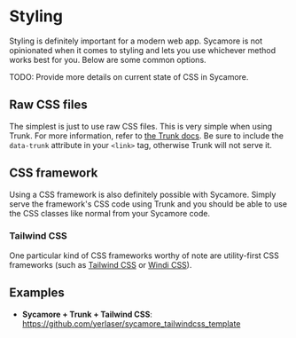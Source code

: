 # Styling

Styling is definitely important for a modern web app. Sycamore is not opinionated when it comes to
styling and lets you use whichever method works best for you. Below are some common options.

TODO: Provide more details on current state of CSS in Sycamore.

## Raw CSS files

The simplest is just to use raw CSS files. This is very simple when using Trunk. For more
information, refer to [the Trunk docs](https://trunkrs.dev/assets/#css). Be sure to include the
`data-trunk` attribute in your `<link>` tag, otherwise Trunk will not serve it.

## CSS framework

Using a CSS framework is also definitely possible with Sycamore. Simply serve the framework's CSS
code using Trunk and you should be able to use the CSS classes like normal from your Sycamore code.

### Tailwind CSS

One particular kind of CSS frameworks worthy of note are utility-first CSS frameworks (such as
[Tailwind CSS](https://tailwindcss.com/) or [Windi CSS](https://windicss.org/)).

## Examples

- **Sycamore + Trunk + Tailwind CSS**: https://github.com/yerlaser/sycamore_tailwindcss_template
